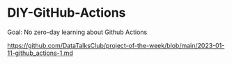 # DIY-GitHub-Actions
Goal: No zero-day learning about Github Actions

https://github.com/DataTalksClub/project-of-the-week/blob/main/2023-01-11-github_actions-1.md
